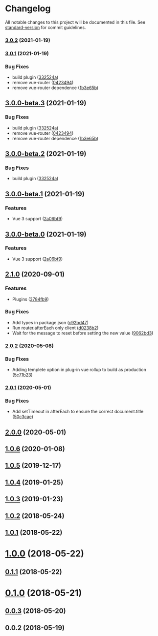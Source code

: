 # Changelog

All notable changes to this project will be documented in this file. See [standard-version](https://github.com/conventional-changelog/standard-version) for commit guidelines.

### [3.0.2](https://github.com/vue-a11y/vue-announcer/compare/v3.0.1...v3.0.2) (2021-01-19)

### [3.0.1](https://github.com/vue-a11y/vue-announcer/compare/v3.0.0-beta.1...v3.0.1) (2021-01-19)


### Bug Fixes

* build plugin ([332524a](https://github.com/vue-a11y/vue-announcer/commit/332524a1f2d97ac304673ef976006f0330a4619b))
* remove vue-router ([0423494](https://github.com/vue-a11y/vue-announcer/commit/042349491bfe5179626074f6e68adeec75f2d9af))
* remove vue-router dependence ([1b3e65b](https://github.com/vue-a11y/vue-announcer/commit/1b3e65b3019d26cee0c1d822831f59cadcb155b9))

## [3.0.0-beta.3](https://github.com/vue-a11y/vue-announcer/compare/v3.0.0-beta.1...v3.0.0-beta.3) (2021-01-19)


### Bug Fixes

* build plugin ([332524a](https://github.com/vue-a11y/vue-announcer/commit/332524a1f2d97ac304673ef976006f0330a4619b))
* remove vue-router ([0423494](https://github.com/vue-a11y/vue-announcer/commit/042349491bfe5179626074f6e68adeec75f2d9af))
* remove vue-router dependence ([1b3e65b](https://github.com/vue-a11y/vue-announcer/commit/1b3e65b3019d26cee0c1d822831f59cadcb155b9))

## [3.0.0-beta.2](https://github.com/vue-a11y/vue-announcer/compare/v3.0.0-beta.1...v3.0.0-beta.2) (2021-01-19)


### Bug Fixes

* build plugin ([332524a](https://github.com/vue-a11y/vue-announcer/commit/332524a1f2d97ac304673ef976006f0330a4619b))

## [3.0.0-beta.1](https://github.com/vue-a11y/vue-announcer/compare/v2.1.0...v3.0.0-beta.1) (2021-01-19)


### Features

* Vue 3 support ([2a06bf9](https://github.com/vue-a11y/vue-announcer/commit/2a06bf92d846a1ae39ad604c091813b8eb5d049b))

## [3.0.0-beta.0](https://github.com/vue-a11y/vue-announcer/compare/v2.1.0...v3.0.0-beta.0) (2021-01-19)


### Features

* Vue 3 support ([2a06bf9](https://github.com/vue-a11y/vue-announcer/commit/2a06bf92d846a1ae39ad604c091813b8eb5d049b))

## [2.1.0](https://github.com/vue-a11y/vue-announcer/compare/v2.0.2...v2.1.0) (2020-09-01)


### Features

* Plugins ([3784fb9](https://github.com/vue-a11y/vue-announcer/commit/3784fb96332d8781a78df8fb2f2e7b6601e187ae))


### Bug Fixes

* Add types in package.json ([c92bd47](https://github.com/vue-a11y/vue-announcer/commit/c92bd47a545e6a8601532b8a245dc7b8b4bd1872))
* Run router.afterEach only client ([d0238b2](https://github.com/vue-a11y/vue-announcer/commit/d0238b2b3d2f4d4a7704747c0e3b3f0762699b84))
* Wait for the message to reset before setting the new value ([9062bd3](https://github.com/vue-a11y/vue-announcer/commit/9062bd3c19537a45910a8dc3c3904e2cb7ab0f03))

### [2.0.2](https://github.com/vue-a11y/vue-announcer/compare/v2.0.1...v2.0.2) (2020-05-08)


### Bug Fixes

* Adding templete option in plug-in vue rollup to build as production ([5c71b23](https://github.com/vue-a11y/vue-announcer/commit/5c71b2317a4bfd3503513fad43f2f975a2530365))

### [2.0.1](https://github.com/vue-a11y/vue-announcer/compare/v2.0.0...v2.0.1) (2020-05-01)


### Bug Fixes

* Add setTimeout in afterEach to ensure the correct document.title ([50c3cae](https://github.com/vue-a11y/vue-announcer/commit/50c3cae08cab5616b8a77a07620c0c5b2989e5db))

## [2.0.0](https://github.com/vue-a11y/vue-announcer/compare/v1.0.6...v2.0.0) (2020-05-01)

<a name="1.0.6"></a>
## [1.0.6](https://github.com/vue-a11y/vue-announcer/compare/v1.0.5...v1.0.6) (2020-01-08)



<a name="1.0.5"></a>
## [1.0.5](https://github.com/vue-a11y/vue-announcer/compare/v1.0.4...v1.0.5) (2019-12-17)



<a name="1.0.4"></a>
## [1.0.4](https://github.com/vue-a11y/vue-announcer/compare/v1.0.3...v1.0.4) (2019-01-25)



<a name="1.0.3"></a>
## [1.0.3](https://github.com/vue-a11y/vue-announcer/compare/v1.0.2...v1.0.3) (2019-01-23)



<a name="1.0.2"></a>
## [1.0.2](https://github.com/vue-a11y/vue-announcer/compare/v1.0.1...v1.0.2) (2018-05-24)



<a name="1.0.1"></a>
## [1.0.1](https://github.com/vue-a11y/vue-announcer/compare/v1.0.0...v1.0.1) (2018-05-22)



<a name="1.0.0"></a>
# [1.0.0](https://github.com/vue-a11y/vue-announcer/compare/v0.1.1...v1.0.0) (2018-05-22)



<a name="0.1.1"></a>
## [0.1.1](https://github.com/vue-a11y/vue-announcer/compare/v0.0.3...v0.1.1) (2018-05-22)



<a name="0.1.0"></a>
# [0.1.0](https://github.com/vue-a11y/vue-announcer/compare/v0.0.3...v0.1.0) (2018-05-21)



<a name="0.0.3"></a>
## [0.0.3](https://github.com/vue-a11y/vue-a11y-announcer/compare/v0.0.2...v0.0.3) (2018-05-20)



<a name="0.0.2"></a>
## 0.0.2 (2018-05-19)
